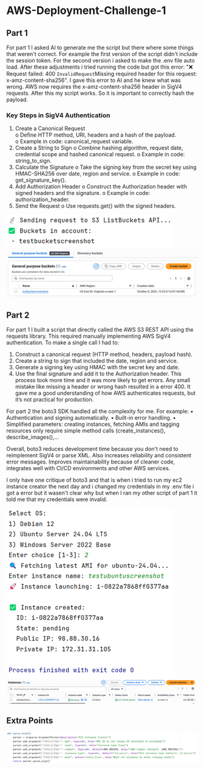 # AWS-Deployment-Challenge-1

## Part 1
For part 1 I asked AI to generate me the script but there where some things that weren't correct. For example the first version of the script didn't include the session token. For the second version i asked to make the .env file auto load. After these adjustments i tried running the code but got this error: "❌ Request failed: 400 <Error><Code>InvalidRequest</Code><Message>Missing required header for this request: x-amz-content-sha256</Message>". I gave this error to AI and he knew what was wrong. AWS now requires the x-amz-content-sha256 header in SigV4 requests. After this my script works. So it is important to correctly hash the payload.
### Key Steps in SigV4 Authentication
1.	Create a Canonical Request<br>
o	Define HTTP method, URI, headers and a hash of the payload.<br>
o	Example in code: canonical_request variable.
2.	Create a String to Sign
o	Combine hashing algorithm, request date, credential scope and hashed canonical request.
o	Example in code: string_to_sign.
3.	Calculate the Signature
o	Take the signing key from the secret key using HMAC-SHA256 over date, region and service.
o	Example in code: get_signature_key().
4.	Add Authorization Header
o	Construct the Authorization header with signed headers and the signature.
o	Example in code: authorization_header.
5.	Send the Request
o	Use requests.get() with the signed headers.


![Part 1](images/part1-1.png)
![Part 1](images/part1-2.png)

## Part 2
For part 1 I built a script that directly called the AWS S3 REST API using the requests library.
This required manually implementing AWS SigV4 authentication.
To make a single call I had to:
1.	Construct a canonical request (HTTP method, headers, payload hash).
2.	Create a string to sign that included the date, region and service.
3.	Generate a signing key using HMAC with the secret key and date.
4.	Use the final signature and add it to the Authorization header.
This process took more time and it was more likely to get errors. Any small mistake like missing a header or wrong hash resulted in a error 400.
It gave me a good understanding of how AWS authenticates requests, but it’s not practical for production.

For part 2 the boto3 SDK handled all the complexity for me. For example:
•	Authentication and signing automatically.
•	Built-in error handling.
•	Simplified parameters: creating instances, fetching AMIs and tagging resources only require simple method calls (create_instances(), describe_images(),...

Overall, boto3 reduces development time because you don't need to reimplement SigV4 or parse XML. Also increases reliability and consistent error messages. Improves maintainability because of cleaner code, integrates well with CI/CD environments and other AWS services.

I only have one critique of boto3 and that is when i tried to run my ec2 instance creator the next day and i changed my credentials in my .env file i got a error but it wasen't clear why but when I ran my other script of part 1 it told me that my credentials were invalid.

![Part 2](images/part2-2.png)
![Part 2](images/part2-3.png)

## Extra Points
![Part 2](images/part2-1.png)
